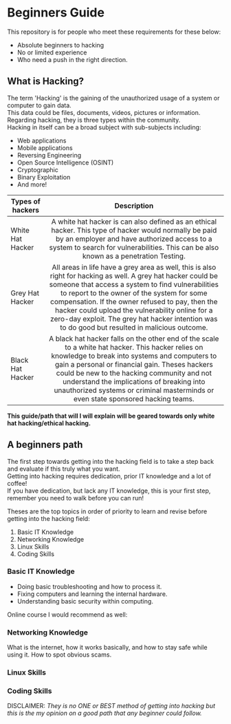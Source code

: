 # Beginners Guide
This repository is for  people who meet these requirements for these below:

* Absolute beginners to hacking
* No or limited experience
* Who need a push in the right direction.  

## What is Hacking?
The term 'Hacking' is the gaining of the unauthorized usage of a system or computer to gain data.  
This data could be files, documents, videos, pictures or information.  
Regarding hacking, they is three types within the community.  
Hacking in itself can be a broad subject with sub-subjects including:

* Web applications
* Mobile applications
* Reversing Engineering 
* Open Source Intelligence (OSINT)
* Cryptographic
* Binary Exploitation
* And more!

| Types of hackers  | Description   |
| -------------     |:-------------:|
| White Hat Hacker  | A white hat hacker is can also defined as an ethical hacker. This type of hacker would normally be paid by an employer and have authorized access to a system to search for vulnerabilities. This can be also known as a  penetration Testing. | 
| Grey Hat Hacker   | All areas in life have a grey area as well, this is also right for hacking as well. A grey hat hacker could be someone that access a system to find vulnerabilities to report to the owner of the system for some compensation. If the owner refused to pay, then the hacker could upload the vulnerability online for a zero-day exploit. The grey hat hacker intention was to do good but resulted in malicious outcome.  |
| Black Hat Hacker  | A black hat hacker falls on the other end of the scale to a white hat hacker. This hacker relies on knowledge to break into systems and computers to gain a personal or financial gain. Theses hackers could be new to the hacking community and not understand the implications of breaking into unauthorized systems or criminal masterminds or even state sponsored hacking teams.   |

**This guide/path that will I will explain will be geared towards only white hat hacking/ethical hacking.**

## A beginners path
The first step towards getting into the hacking field is to take a step back and evaluate if this truly what you want.  
Getting into hacking requires dedication, prior IT knowledge and a lot of coffee!  
If you have dedication, but lack any IT knowledge, this is your first step, remember you need to walk before you can run!  

Theses are the top topics in order of priority to learn and revise before getting into the hacking field:  
1. Basic IT Knowledge
2. Networking Knowledge
3. Linux Skills
4. Coding Skills

### Basic IT Knowledge
* Doing basic troubleshooting and how to process it.  
* Fixing computers and learning the internal hardware.  
* Understanding basic security within computing.  

Online course I would recommend as well:



### Networking Knowledge
What is the internet, how it works basically, and how to stay safe while using it. How to spot obvious scams.

### Linux Skills
### Coding Skills

DISCLAIMER:  *They is no ONE or BEST method of getting into hacking but this is the my opinion on a good path that any beginner could follow.*